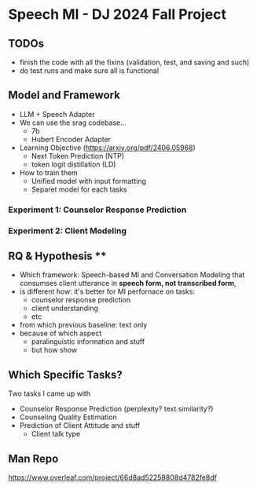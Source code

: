 # Speech MI - DJ 2024 Fall Project

## TODOs
- finish the code with all the fixins (validation, test, and saving and such)
- do test runs and make sure all is functional
    
## Model and Framework
- LLM + Speech Adapter
- We can use the srag codebase...
    - 7b
    - Hubert Encoder Adapter
- Learning Objective (https://arxiv.org/pdf/2406.05968)
    - Next Token Prediction (NTP)
    - token logit distillation (LD)
- How to train them
    - Unified model with input formatting
    - Separet model for each tasks

### Experiment 1: Counselor Response Prediction

### Experiment 2: Client Modeling



## RQ & Hypothesis **
- Which framework: Speech-based MI and Conversation Modeling that consumses client utterance in **speech form, not transcribed form**,
- is different how: it's better for MI perfornace on tasks:
    - counselor response prediction
    - client understanding
    - etc
- from which previous baseline: text only
- because of which aspect
    - paralinguistic information and stuff
    - but how show


## Which Specific Tasks?

Two tasks I came up with
- Counselor Response Prediction (perplexity? text similarity?)
- Counseling Quality Estimation
- Prediction of Client Attitude and stuff
    - Client talk type


## Man Repo
https://www.overleaf.com/project/66d8ad52258808d4782fe8df